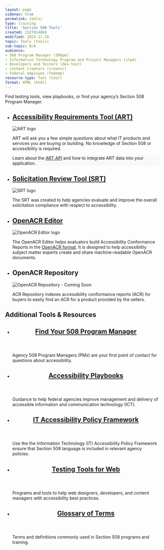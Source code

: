 ```yaml
---
layout: page
sidenav: true
permalink: tools/
type: training
title: 'Section 508 Tools'
created: 1527014068
modified: 2023-11-28
topic: Tools (tools)
sub-topic: N/A
audience:
- 508 Program Manager (508pm)
- Information Technology Program and Project Managers (itpm)
- Developers and Testers (dev-test)
- Content Creators (creator)
- Federal employee (fedemp)
resource-type: Tool (tool)
format: HTML (html)
---
```

Find testing tools, view playbooks, or find your agency’s Section 508 Program Manager.

<section class="usa-section">
<ul class="usa-card-group">
  <li class="usa-card tablet:grid-col-6 widescreen:grid-col-6">
    <div class="usa-card__container">
      <div class="usa-card__header">
        <h2 class="usa-card__heading font-family-sans"><a href="{{site.baseurl}}/art/">Accessibility Requirements Tool (ART)</a></h2>
      </div>
      <div class="usa-card__media">
        <div class="usa-card__img">
          <img src="https://assets.section508.gov/files/images/thumb-training-tools-art.jpg" alt="ART logo"/>
        </div>
      </div>
      <div class="usa-card__body">
        <p>ART will ask you a few simple questions about what IT products and services you are buying or building. No knowledge of Section 508 or accessibility is required.</p>  
        <div class="border-base radius-lg border-1px padding-1" style="width: 100%; background-color: #f5f9fc;">
        Learn about the <a href="https://art-api.section508.gov/">ART API</a> and how to integrate ART data into your application.</div>
      </div>
    </div>
  </li>
  <li class="usa-card tablet:grid-col-6 widescreen:grid-col-6">
    <div class="usa-card__container">
      <div class="usa-card__header">
        <h2 class="usa-card__heading font-family-sans"><a href="{{site.baseurl}}/buy/solicitation-review-tool/">Solicitation Review Tool (SRT)</a></h2>
      </div>
      <div class="usa-card__media">
        <div class="usa-card__img">
          <img src="https://assets.section508.gov/files/images/thumb-training-tools-srt.jpg" alt="SRT logo"/>
        </div>
      </div>
      <div class="usa-card__body">
        <p>The SRT was created to help agencies evaluate and improve the overall solicitation compliance with respect to accessibility.</p>
      </div>
    </div>
  </li>
  <li class="usa-card tablet:grid-col-6 widescreen:grid-col-6">
    <div class="usa-card__container">
      <div class="usa-card__header">
       <h2 class="usa-card__heading font-family-sans"><a href="https://acreditor.section508.gov/" target="_blank" class="usa-link--external">OpenACR Editor</a></h2>
      </div>
      <div class="usa-card__media">
        <div class="usa-card__img">
          <img src="https://assets.section508.gov/files/images/thumb-training-tools-acreditor.jpg" alt="OpenACR Editor logo" />
        </div>
      </div>
      <div class="usa-card__body">
        <p>The OpenACR Editor helps evaluators build Accessibility Conformance Reports in the <a href="https://github.com/gsa/openacr" target="_blank">OpenACR format</a>. It is designed to help accessibility subject matter experts create and share machine-readable OpenACR documents.</p>
      </div>
    </div>
  </li>
  <li class="usa-card tablet:grid-col-6 widescreen:grid-col-6">
    <div class="usa-card__container">
      <div class="usa-card__header">
       <h2 class="usa-card__heading font-family-sans">OpenACR Repository</h2>
      </div>
      <div class="usa-card__media">
        <div class="usa-card__img">
          <img src="https://assets.section508.gov/files/images/thumb-training-tools-acrrepository-soon.jpg" alt="OpenACR Repository - Coming Soon" aria-hidden="true"/>
        </div>
      </div>
      <div class="usa-card__body">
        <p>ACR Repository indexes accessibility conformance reports (ACR) for buyers to easily find an ACR for a product provided by the sellers.</p>
      </div>
    </div>
  </li>
</ul>

<h2>Additional Tools & Resources</h2>
<ul class="usa-card-group">
  <li class="tablet:grid-col-4 usa-card">
    <div class="usa-card__container radius-md">
      <header class="usa-card__header">
        <h2 class="usa-card__heading font-family-sans"><a href="{{site.baseurl}}/tools/program-manager-listing/">Find Your 508 Program Manager</a></h2>
      </header>
      <div class="usa-card__body">
        <p>Agency 508 Program Managers (PMs) are your first point of contact for questions about accessibility.</p>  
      </div>
    </div>
  </li>
  <li class="tablet:grid-col-4 usa-card">
    <div class="usa-card__container radius-md">
      <header class="usa-card__header">
        <h2 class="usa-card__heading font-family-sans"><a href="{{site.baseurl}}/manage/playbooks/">Accessibility Playbooks</a></h2>
      </header>
      <div class="usa-card__body">
        <p>Guidance to help federal agencies improve management and delivery of accessible information and communication technology (ICT).</p>
      </div>
    </div>
  </li>
  <li class="tablet:grid-col-4 usa-card">
    <div class="usa-card__container radius-md">
      <header class="usa-card__header">
        <h2 class="usa-card__heading font-family-sans"><a href="{{site.baseurl}}/manage/policy-framework/introduction/">IT Accessibility Policy Framework</a></h2>
      </header>
      <div class="usa-card__body">
        <p>Use the the Information Technology (IT) Accessibility Policy Framework ensure that Section 508 language is included in relevant agency policies.</p>
      </div>
    </div>
  </li>
  <li class="tablet:grid-col-4 usa-card">
    <div class="usa-card__container radius-md">
      <header class="usa-card__header">
        <h2 class="usa-card__heading font-family-sans"><a href="{{site.baseurl}}/test/web-software/">Testing Tools for Web</a></h2>
      </header>
      <div class="usa-card__body">
        <p>Programs and tools to help web designers, developers, and content managers with accessibility best practices.</p>
      </div>
    </div>
  </li>
  <li class="tablet:grid-col-4 usa-card">
    <div class="usa-card__container radius-md">
      <header class="usa-card__header">
        <h2 class="usa-card__heading font-family-sans"><a href="{{site.baseurl}}/content/glossary/">Glossary of Terms</a></h2>
      </header>
      <div class="usa-card__body">
        <p>Terms and definitions commonly used in Section 508 programs and training.</p>
      </div>
    </div>
  </li>
</ul>
</section>